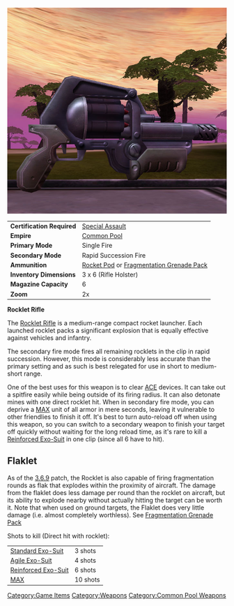 ![](images/Rocklet_Rifle.jpg "Rocklet_Rifle.jpg")

|                            |                                                                                                            |
| -------------------------- | ---------------------------------------------------------------------------------------------------------- |
| **Certification Required** | [Special Assault](Special_Assault "wikilink")                                                              |
| **Empire**                 | [Common Pool](Common_Pool "wikilink")                                                                      |
| **Primary Mode**           | Single Fire                                                                                                |
| **Secondary Mode**         | Rapid Succession Fire                                                                                      |
| **Ammunition**             | [Rocket Pod](Rocket_Pod "wikilink") or [Fragmentation Grenade Pack](Fragmentation_Grenade_Pack "wikilink") |
| **Inventory Dimensions**   | 3 x 6 (Rifle Holster)                                                                                      |
| **Magazine Capacity**      | 6                                                                                                          |
| **Zoom**                   | 2x                                                                                                         |

**Rocklet Rifle**

The [Rocklet Rifle](Rocklet_Rifle "wikilink") is a medium-range compact
rocket launcher. Each launched rocklet packs a significant explosion
that is equally effective against vehicles and infantry.

The secondary fire mode fires all remaining rocklets in the clip in
rapid succession. However, this mode is considerably less accurate than
the primary setting and as such is best relegated for use in short to
medium-short range.

One of the best uses for this weapon is to clear [ACE](ACE "wikilink")
devices. It can take out a spitfire easily while being outside of its
firing radius. It can also detonate mines with one direct rocklet hit.
When in secondary fire mode, you can deprive a [MAX](MAX "wikilink")
unit of all armor in mere seconds, leaving it vulnerable to other
friendlies to finish it off. It's best to turn auto-reload off when
using this weapon, so you can switch to a secondary weapon to finish
your target off quickly without waiting for the long reload time, as
it's rare to kill a [Reinforced
Exo-Suit](Reinforced_Exo-Suit "wikilink") in one clip (since all 6 have
to hit).

## Flaklet

As of the [3.6.9](3.6.9 "wikilink") patch, the Rocklet is also capable
of firing fragmentation rounds as flak that explodes within the
proximity of aircraft. The damage from the flaklet does less damage per
round than the rocklet on aircraft, but its ability to explode nearby
without actually hitting the target can be worth it. Note that when used
on ground targets, the Flaklet does very little damage (i.e. almost
completely worthless). See [Fragmentation Grenade
Pack](Fragmentation_Grenade_Pack "wikilink")

Shots to kill (Direct hit with rocklet):

|                                                       |          |
| ----------------------------------------------------- | -------- |
| [Standard Exo-Suit](Standard_Exo-Suit "wikilink")     | 3 shots  |
| [Agile Exo-Suit](Agile_Exo-Suit "wikilink")           | 4 shots  |
| [Reinforced Exo-Suit](Reinforced_Exo-Suit "wikilink") | 6 shots  |
| [MAX](MAX "wikilink")                                 | 10 shots |

[Category:Game Items](Category:Game_Items "wikilink")
[Category:Weapons](Category:Weapons "wikilink") [Category:Common Pool
Weapons](Category:Common_Pool_Weapons "wikilink")
